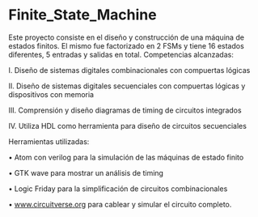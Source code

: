 # Finite_State_Machine

Este proyecto consiste en el diseño y construcción de una máquina de estados finitos.
El mismo fue factorizado en 2 FSMs y tiene 16 estados diferentes, 5 entradas y salidas en total.
Competencias alcanzadas:

I.	Diseño de sistemas digitales combinacionales con compuertas lógicas

II.	Diseño de sistemas digitales secuenciales con compuertas lógicas y dispositivos con memoria

III.	Comprensión y diseño diagramas de timing de circuitos integrados

IV.	Utiliza HDL como herramienta para diseño de circuitos secuenciales

Herramientas utilizadas:

•	Atom con verilog para la simulación de las máquinas de estado finito

•	GTK wave para mostrar un análisis de timing

•	Logic Friday para la simplificación de circuitos combinacionales

•	www.circuitverse.org para cablear y simular el circuito completo.



